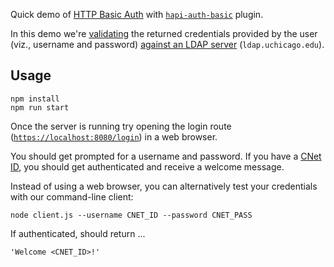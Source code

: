 Quick demo of [HTTP Basic Auth](http://en.wikipedia.org/wiki/Basic_access_authentication) with [`hapi-auth-basic`](https://github.com/hapijs/hapi-auth-basic) plugin.

In this demo we're [validating](https://github.com/joyrexus/auth-demos/blob/gh-pages/basic-auth/hapi-ldap-tls/server.js#L18) the returned credentials provided by the user (viz., username and password) [against an LDAP server](http://en.wikipedia.org/wiki/Lightweight_Directory_Access_Protocol#Bind_.28authenticate.29) (`ldap.uchicago.edu`).


## Usage

    npm install
    npm run start

Once the server is running try opening the login route ([`https://localhost:8080/login`](https://localhost:8080/login)) in a web browser.

You should get prompted for a username and password.  If you have a [CNet ID](https://itservices.uchicago.edu/services/cnetid), you should get authenticated and receive a welcome message.

Instead of using a web browser, you can alternatively test your credentials with our command-line client:

    node client.js --username CNET_ID --password CNET_PASS

If authenticated, should return ...

    'Welcome <CNET_ID>!'

